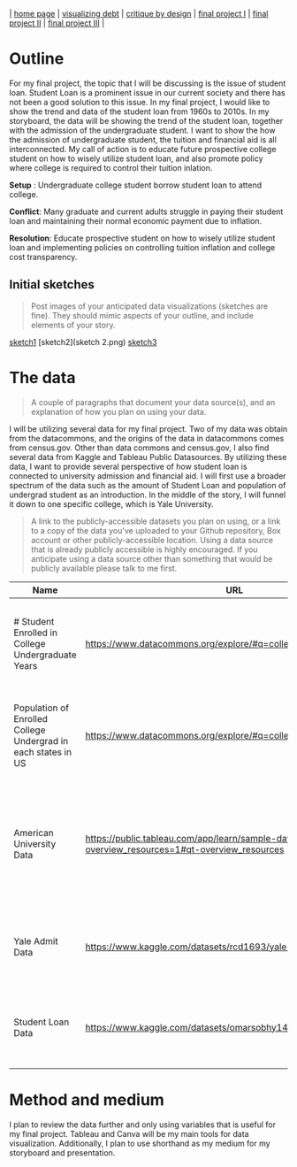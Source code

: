 | [home page](https://cmustudent.github.io/tswd-portfolio-templates/) | [visualizing debt](visualizing-government-debt) | [critique by design](critique-by-design) | [final project I](final-project-part-one) | [final project II](final-project-part-two) | [final project III](final-project-part-three) |


# Outline

For my final project, the topic that I will be discussing is the issue of student loan. Student Loan is a prominent issue in our current society and there has not been a good solution to this issue. In my final project, I would like to show the trend and data of the student loan from 1960s to 2010s. In my storyboard, the data will be showing the trend of the student loan, together with the admission of the undergraduate student. I want to show the how the admission of undergraduate student, the tuition and financial aid is all interconnected. My call of action is to educate future prospective college student on how to wisely utilize student loan, and also promote policy where college is required to control their tuition inlation.


**Setup** : Undergraduate college student borrow student loan to attend college.

**Conflict**: Many graduate and current adults struggle in paying their student loan and maintaining their normal economic payment due to inflation.

**Resolution**: Educate prospective student on how to wisely utilize student loan and implementing policies on controlling tuition inflation and college cost transparency.


## Initial sketches
> Post images of your anticipated data visualizations (sketches are fine). They should mimic aspects of your outline, and include elements of your story.  

[sketch1](sketch1.png)
[sketch2](sketch 2.png)
[sketch3](sketch3.png)

# The data
> A couple of paragraphs that document your data source(s), and an explanation of how you plan on using your data. 

I will be utilizing several data for my final project. Two of my data was obtain from the datacommons, and the origins of the data in datacommons comes from census.gov. Other than data commons and census.gov, I also find several data from Kaggle and Tableau Public Datasources. By utilizing these data, I want to provide several perspective of how student loan is connected to university admission and financial aid. I will first use a broader spectrum of the data such as the amount of Student Loan and population of undergrad student as an introduction. In the middle of the story, I will funnel it down to one specific college, which is Yale University.

> A link to the publicly-accessible datasets you plan on using, or a link to a copy of the data you've uploaded to your Github repository, Box account or other publicly-accessible location. Using a data source that is already publicly accessible is highly encouraged.  If you anticipate using a data source other than something that would be publicly available please talk to me first. 

| Name | URL | Description |
|------|-----|-------------|
|# Student Enrolled in College Undergraduate Years     |   https://www.datacommons.org/explore/#q=college%20admission&dc=  | This data shows the population of student enrolled in undergrad from 2012 to 2021.  |
|Population of Enrolled College Undergrad in each states in US      |   https://www.datacommons.org/explore/#q=college%20admission&dc=  | This data shows the number of college undergrad for different states in 2021   |
|American University Data  |  https://public.tableau.com/app/learn/sample-data?qt-overview_resources=1#qt-overview_resources   | This data shows detailed financial aid information of many college & universities in US for 2013.   |
|Yale Admit Data |   https://www.kaggle.com/datasets/rcd1693/yale-admissions       |     This data shows the history of Yale's undergrad admission information. |
| Student Loan Data| https://www.kaggle.com/datasets/omarsobhy14/student-loans | This data shows the amount of student loan from 1960s to 2010s|


# Method and medium
I plan to review the data further and only using variables that is useful for my final project. Tableau and Canva will be my main tools for data visualization. Additionally, I plan to use shorthand as my medium for my storyboard and presentation. 

